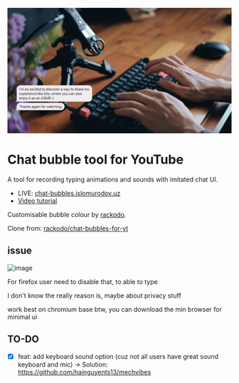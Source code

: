 ![cover](./cover.jpg)

# Chat bubble tool for YouTube

A tool for recording typing animations and sounds with imitated chat UI.

- LIVE: [chat-bubbles.islomurodov.uz](https://chat-bubbles.islomurodov.uz)
- [Video tutorial](https://youtu.be/zu_vqAWHy_E)

Customisable bubble colour by [rackodo](https://github.com/rackodo).

Clone from: [rackodo/chat-bubbles-for-yt](https://github.com/rackodo/chat-bubbles-for-yt)

## issue

![image](https://github.com/licitfree/chat-bubbles-for-youtube/assets/40050527/da7f8c8c-ecbc-49af-bad7-02b7b15fea8e)

For firefox user need to disable that, to able to type

I don't know the really reason is, maybe about privacy stuff

work best on chromium base btw, you can download the min browser for minimal ui

## TO-DO

- [x] feat: add keyboard sound option (cuz not all users have great sound keyboard and mic)
      -> Solution: https://github.com/hainguyents13/mechvibes
